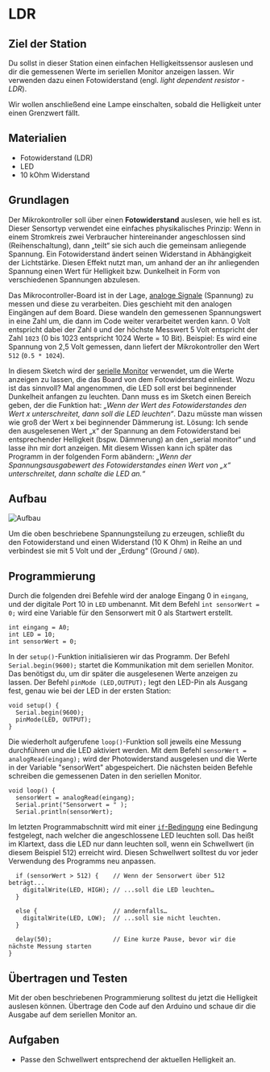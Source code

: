 # LDR

## Ziel der Station
Du sollst in dieser Station einen einfachen Helligkeitssensor auslesen und dir die gemessenen Werte im seriellen Monitor anzeigen lassen.
Wir verwenden dazu einen Fotowiderstand (engl. *light dependent resistor - LDR*).

Wir wollen anschließend eine Lampe einschalten, sobald die Helligkeit unter einen Grenzwert fällt.

## Materialien
- Fotowiderstand (LDR)
- LED
- 10 kOhm Widerstand

## Grundlagen
Der Mikrokontroller soll über einen **Fotowiderstand** auslesen, wie hell es ist.
Dieser Sensortyp verwendet eine einfaches physikalisches Prinzip:
Wenn in einem Stromkreis zwei Verbraucher hintereinander angeschlossen sind (Reihenschaltung), dann „teilt“ sie sich auch die gemeinsam anliegende Spannung.
Ein Fotowiderstand ändert seinen Widerstand in Abhängigkeit der Lichtstärke.
Diesen Effekt nutzt man, um anhand der an ihr anliegenden Spannung einen Wert für Helligkeit bzw. Dunkelheit in Form von verschiedenen Spannungen abzulesen.

Das Mikrocontroller-Board ist in der Lage, [analoge Signale](../grundlagen/analoge_signale.md) (Spannung) zu messen und diese zu verarbeiten.
Dies geschieht mit den analogen Eingängen auf dem Board.
Diese wandeln den gemessenen Spannungswert in eine Zahl um, die dann im Code weiter verarbeitet werden kann.
0 Volt entspricht dabei der Zahl `0` und der höchste Messwert 5 Volt entspricht der Zahl `1023` (0 bis 1023 entspricht 1024 Werte = 10 Bit).
Beispiel: Es wird eine Spannung von 2,5 Volt gemessen, dann liefert der Mikrokontroller den Wert `512` (`0.5 * 1024`).

In diesem Sketch wird der [serielle Monitor](../grundlagen/der_serielle_monitor.md) verwendet, um die Werte anzeigen zu lassen, die das Board von dem Fotowiderstand einliest.
Wozu ist das sinnvoll? Mal angenommen, die LED soll erst bei beginnender Dunkelheit anfangen zu leuchten.
Dann muss es im Sketch einen Bereich geben, der die Funktion hat: *„Wenn der Wert des Fotowiderstandes den Wert x unterschreitet, dann soll die LED leuchten“*.
Dazu müsste man wissen wie groß der Wert x bei beginnender Dämmerung ist.
Lösung: Ich sende den ausgelesenen Wert „x“ der Spannung an dem Fotowiderstand bei entsprechender Helligkeit (bspw. Dämmerung) an den „serial monitor“ und lasse ihn mir dort anzeigen.
Mit diesem Wissen kann ich später das Programm in der folgenden Form abändern: *„Wenn der Spannungsausgabewert des Fotowiderstandes einen Wert von „x“ unterschreitet, dann schalte die LED an.“*

## Aufbau
![Aufbau](https://raw.githubusercontent.com/sensebox/resources/master/images/edu/aufbau_ldr.png)

Um die oben beschriebene Spannungsteilung zu erzeugen, schließt du den Fotowiderstand und einen Widerstand (10 K Ohm) in Reihe an und verbindest sie mit 5 Volt und der „Erdung“ (Ground / `GND`).

## Programmierung
Durch die folgenden drei Befehle wird der analoge Eingang 0 in `eingang`, und der digitale Port 10 in `LED` umbenannt.
Mit dem Befehl `int sensorWert = 0;` wird eine Variable für den Sensorwert mit 0 als Startwert erstellt.

```arduino
int eingang = A0;  
int LED = 10;
int sensorWert = 0;
```

In der `setup()`-Funktion initialisieren wir das Programm.
Der Befehl `Serial.begin(9600);` startet die Kommunikation mit dem seriellen Monitor.
Das benötigst du, um dir später die ausgelesenen Werte anzeigen zu lassen.
Der Befehl `pinMode (LED,OUTPUT);` legt den LED-Pin als Ausgang fest, genau wie bei der LED in der ersten Station:

```arduino
void setup() {
  Serial.begin(9600);
  pinMode(LED, OUTPUT);
}
```

Die wiederholt aufgerufene `loop()`-Funktion soll jeweils eine Messung durchführen und die LED aktiviert werden.
Mit dem Befehl `sensorWert = analogRead(eingang);` wird der Photowiderstand ausgelesen und die Werte in der Variable "sensorWert" abgespeichert.
Die nächsten beiden Befehle schreiben die gemessenen Daten in den seriellen Monitor.

```arduino
void loop() {
  sensorWert = analogRead(eingang);
  Serial.print("Sensorwert = " );
  Serial.println(sensorWert);
```

Im letzten Programmabschnitt wird mit einer [`if`-Bedingung](../grundlagen/ifelse-bedingung.md) eine Bedingung festgelegt, nach welcher die angeschlossene LED leuchten soll.
Das heißt im Klartext, dass die LED nur dann leuchten soll, wenn ein Schwellwert (in diesem Beispiel 512) erreicht wird.
Diesen Schwellwert solltest du vor jeder Verwendung des Programms neu anpassen.

```arduino
  if (sensorWert > 512) {    // Wenn der Sensorwert über 512 beträgt...
    digitalWrite(LED, HIGH); // ...soll die LED leuchten…
  }

  else {                     // andernfalls…
    digitalWrite(LED, LOW);  // ...soll sie nicht leuchten.
  }

  delay(50);                 // Eine kurze Pause, bevor wir die nächste Messung starten
}
```


## Übertragen und Testen
Mit der oben beschriebenen Programmierung solltest du jetzt die Helligkeit auslesen können.
Übertrage den Code auf den Arduino und schaue dir die Ausgabe auf dem seriellen Monitor an.

## Aufgaben
- Passe den Schwellwert entsprechend der aktuellen Helligkeit an.

